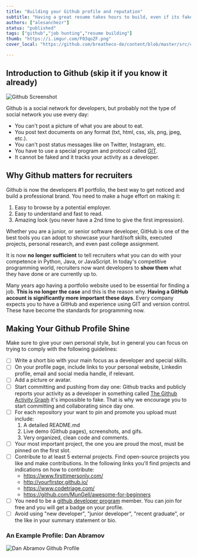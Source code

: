 ```yaml
---
title: "Building your Github profile and reputation"
subtitle: "Having a great resume takes hours to build, even if its fake. But having a great Github takes months or years. You better start working on it now."
authors: ["alesanchezr"]
status: "published"
tags: ["github","job hunting","resume building"]
thumb: "https://i.imgur.com/F03qoZF.png"
cover_local: "https://github.com/breatheco-de/content/blob/master/src/content/lesson/../../assets/images/githubbackground.jpg?raw=true"

---
```


## Introduction to Github (skip it if you know it already)

![Github Screenshot](https://github.com/breatheco-de/content/blob/master/src/content/lesson/../../assets/images/4889ebd9-201f-46c7-a1fb-d3d8c2f4493e.png?raw=true)

Github is a social network for developers, but probably not the type of social network you use every day:
- You can't post a picture of what you are about to eat.
- You post text documents on any format (txt, html, css, xls, png, jpeg, etc.).
- You can't post status messages like on Twitter, Instagram, etc.
- You have to use a special program and protocol called [GIT](https://www.youtube.com/watch?v=BCQHnlnPusY).
- It cannot be faked and it tracks your activity as a developer.

## Why Github matters for recruiters 

Github is now the developers #1 portfolio, the best way to get noticed and build a professional brand. You need to make a huge effort on making it:  
    
   1. Easy to browse by a potential employer.  
   2. Easy to understand and fast to read.  
   3. Amazing look (you never have a 2nd time to give the first impression).  

Whether you are a junior, or senior software developer, GitHub is one of the best tools you can adopt to showcase your hard/soft skills, executed projects, personal research, and even past college assignment.

It is now **no longer sufficient** to tell recruiters what you can do with your competence in Python, Java, or JavaScript. In today's competitive programming world, recruiters now want developers to **show them** what they have done or are currently up to.

Many years ago having a portfolio website used to be essential for finding a job. **This is no longer the case** and this is the reason why. **Having a GitHub account is significantly more important these days**. Every company expects you to have a GitHub and experience using GIT and version control. These have become the standards for programming now.

## Making Your Github Profile Shine

Make sure to give your own personal style, but in general you can focus on trying to comply with the following guidelines:

- [ ] Write a short bio with your main focus as a developer and special skills.
- [ ] On your profile page, include links to your personal website, Linkedin profile, email and social media handle, if relevant.
- [ ] Add a picture or avatar.
- [ ] Start committing and pushing from day one: Github tracks and publicly reports your activity as a developer in something called [The Github Activity Graph](https://help.github.com/en/articles/viewing-contributions-on-your-profile#contributions-calendar) it's impossible to fake. That is why we encourage you to start committing and collaborating since day one.
- [ ] For each repository your want to pin and promote you upload must include:  
    1. A detailed README.md
    2. Live demo (Github pages), screenshots, and gifs.
    3. Very organized, clean code and comments.
- [ ] Your most important project, the one you are proud the most, must be pinned on the first slot.
- [ ] Contribute to at least 5 external projects. Find open-source projects you like and make contributions. In the following links you'll find projects and indications on how to contribute:  
    - https://www.firsttimersonly.com/
    - http://yourfirstpr.github.io/
    - https://www.codetriage.com/
    - https://github.com/MunGell/awesome-for-beginners
- [ ] You need to be a [github developer program](https://developer.github.com/program/) member. You can join for free and you will get a badge on your profile.
- [ ] Avoid using  "new developer", "junior developer", "recent graduate", or the like in your summary statement or bio.

### An Example Profile: Dan Abramov

![Dan Abramov Github Profile](https://storage.googleapis.com/breathecode-asset-images/f6113918657d155554bd6e84b66cb092cb0816ab454e470bc3481c716de10497.png?raw=true)
